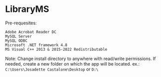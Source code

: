 # LibraryMS
Pre-requesites:
```
Adobe Acrobat Reader DC
MySQL Server
MySQL ODBC
Microsoft .NET framework 4.8
MS Visual C++ 2013 & 2015-2022 Redistributable
```
Note: Change install directory to anywhere with read/write permissions. If needed, create a new folder on which the app will be located.
ex.: ```C:\Users\Josadette Castalone\Desktop``` or ```D:\```
